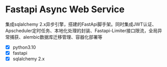 # Fastapi Async Web Service
集成sqlalchemy 2.x异步引擎，搭建的FastApi脚手架。同时集成JWT认证、Apscheduler定时任务、本地化处理的封装、Fastapi-Limiter接口限流，全局异常捕获、alembic数据库迁移管理、容器化部署等
- [x] python3.10
- [x] fastapi
- [x] sqlalchemy 2.x
